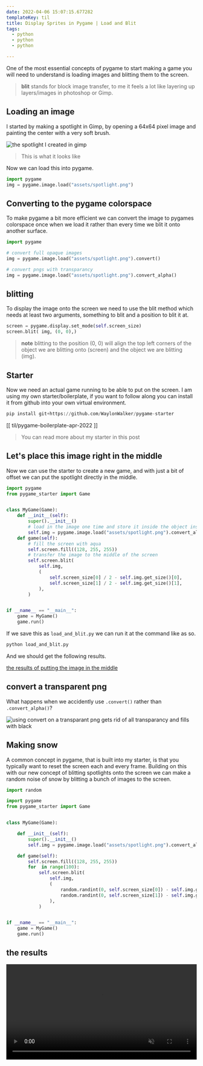 ```yaml
---
date: 2022-04-06 15:07:15.677282
templateKey: til
title: Display Sprites in Pygame | Load and Blit
tags:
  - python
  - python
  - python

---
```


One of the most essential concepts of pygame to start making a game you will
need to understand is loading images and blitting them to the screen.

> **blit** stands for block image transfer, to me it feels a lot like layering
> up layers/images in photoshop or Gimp.

## Loading an image

I started by making a spotlight in Gimp, by opening a 64x64 pixel image and
painting the center with a very soft brush.

![the spotlight I created in gimp](./spotlight.png)

> This is what it looks like

Now we can load this into pygame.

```python
import pygame
img = pygame.image.load("assets/spotlight.png")
```

## Converting to the pygame colorspace

To make pygame a bit more efficient we can convert the image to pygames
colorspace once when we load it rather than every time we blit it onto another
surface.

```python
import pygame

# convert full opaque images
img = pygame.image.load("assets/spotlight.png").convert()

# convert pngs with transparancy
img = pygame.image.load("assets/spotlight.png").convert_alpha()
```

## blitting

To display the image onto the screen we need to use the blit method which needs
at least two arguments, something to blit and a position to blit it at.

```python
screen = pygame.display.set_mode(self.screen_size)
screen.blit( img, (0, 0),)
```

> **note** blitting to the position (0, 0) will align the top left corners of
> the object we are blitting onto (screen) and the object we are blitting
> (img).

## Starter

Now we need an actual game running to be able to put on the screen.  I am using
my own starter/boilerplate, if you want to follow along you can install it from
github into your own virtual environment.

```python
pip install git+https://github.com/WaylonWalker/pygame-starter
```

[[ til/pygame-boilerplate-apr-2022 ]]

> You can read more about my starter in this post

## Let's place this image right in the middle

Now we can use the starter to create a new game, and with just a bit of offset
we can put the spotlight directly in the middle.

```python
import pygame
from pygame_starter import Game


class MyGame(Game):
    def __init__(self):
        super().__init__()
        # load in the image one time and store it inside the object instance
        self.img = pygame.image.load("assets/spotlight.png").convert_alpha()
    def game(self):
        # fill the screen with aqua
        self.screen.fill((128, 255, 255))
        # transfer the image to the middle of the screen
        self.screen.blit(
            self.img,
            (
                self.screen_size[0] / 2 - self.img.get_size()[0],
                self.screen_size[1] / 2 - self.img.get_size()[1],
            ),
        )


if __name__ == "__main__":
    game = MyGame()
    game.run()
```

If we save this as `load_and_blit.py` we can run it at the command like as so.

```python
python load_and_blit.py
```

And we should get the following results.

[the results of putting the image in the middle](https://images.waylonwalker.com/pygame-load-blit-center-alpha.png)

## convert a transparent png

What happens when we accidently use `.convert()` rather than `.convert_alpha()`?

![using convert on a transparant png gets rid of all transparancy and fills with black](https://images.waylonwalker.com/pygame-load-blit-center-no-alpha.png)

## Making snow

A common concept in pygame, that is built into my starter, is that you
typically want to reset the screen each and every frame.  Building on this with
our new concept of blitting spotlights onto the screen we can make a random
noise of snow by blitting a bunch of images to the screen.

```python
import random

import pygame
from pygame_starter import Game


class MyGame(Game):

    def __init__(self):
        super().__init__()
        self.img = pygame.image.load("assets/spotlight.png").convert_alpha()

    def game(self):
        self.screen.fill((128, 255, 255))
        for  in range(100):
            self.screen.blit(
                self.img,
                (
                    random.randint(0, self.screen_size[0]) - self.img.get_size()[0],
                    random.randint(0, self.screen_size[1]) - self.img.get_size()[1],
                ),
            )


if __name__ == "__main__":
    game = MyGame()
    game.run()
```

## the results

<video autoplay="" controls="" loop="true" muted="" playsinline="" width="100%">
    <source src="https://images.waylonwalker.com/pygame-snow.mp4" type="video/mp4">
    Sorry, your browser doesn't support embedded videos.
</video>
